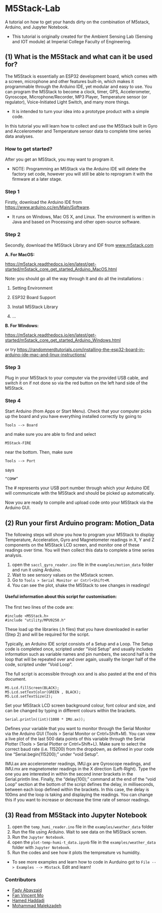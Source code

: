 # M5Stack-Lab
A tutorial on how to get your hands dirty on the combination of M5stack, Arduino, and Jupyter Notebook. 

* This tutorial is originally created for the Ambient Sensing Lab (Sensing and IOT module) at Imperial College Faculty of Engineering.
	
## (1) What is the M5Stack and what can it be used for?

The M5Stack is essentially an ESP32 development board, which comes with a screen, microphone and other features built-in, which makes it programmable through the Arduino IDE, yet modular and easy to use.
You can program the M5Stack to become a clock, timer, GPS, Accelerometer, Gyroscope, Microphone/Recorder, MP3 Player, Temperature sensor (or regulator), Voice-Initiated Light Switch, and many more things.
	
* It is intended to turn your idea into a prototype product with a simple code. 

In this tutorial you will learn how to collect and use the M5Stack built in Gyro and Accelerometer and Temperature sensor data to complete time series data analyses.

### How to get started?

After you get an M5Stack, you may want to program it. 
	
* NOTE: Programming an M5Stack via the Arduino IDE will delete the factory set code, however you will still be able to reprogram it with the firmware at a later stage.

### Step 1

Firstly, download the Arduino IDE from https://www.arduino.cc/en/Main/Software.

* It runs on Windows, Mac OS X, and Linux. The environment is written in Java and based on Processing and other open-source software.

### Step 2

Secondly, download the M5Stack Library and IDF from www.m5stack.com

  **A. For MacOS:**
  
  https://m5stack.readthedocs.io/en/latest/get-started/m5stack_core_get_started_Arduino_MacOS.html
  
  Note: you should go all the way through It and do all the installations :
  
  1)	Setting Environment
  
  2)	ESP32 Board Support 
  
  3)	Install M5Stack Library
  
  4)  ...
  
  **B. For Windows:**
  
  https://m5stack.readthedocs.io/en/latest/get-started/m5stack_core_get_started_Arduino_Windows.html
  
  or try https://randomnerdtutorials.com/installing-the-esp32-board-in-arduino-ide-mac-and-linux-instructions/

### Step 3

Plug in your M5Stack to your computer via the provided USB cable, and switch it on if not done so via the red button on the left hand side of the M5Stack. 

### Step 4

Start Arduino (from Apps or Start Menu). Check that your computer picks up the board and you have everything installed correctly by going to

	Tools --> Board

and make sure you are able to find and select 

	M5Stack-FIRE
	
near the bottom. Then, make sure

	Tools --> Port

says

	“COM#”

The # represents your USB port number through which your Arduino IDE will communicate with the M5Stack and should be picked up automatically.

Now you are ready to compile and upload code onto your M5Stack via the Arduino GUI. 

## (2) Run your first Arduino program: Motion_Data

The following steps will show you how to program your M5Stack to display Temperature, Acceleration, Gyro and Magnetometer readings in X, Y and Z components on the M5Stack LCD screen, and monitor one of these readings over time. You will then collect this data to complete a time series analysis.

1. open  the `saccl_gyro_reader.ino` file in the `examples/motion_data` folder and  run it using Arduino.
2. Wait to see sensory values on the M5stack screen.
3. Go to `Tools > Serial Monitor or Cntrl+Shift+M`.
4. You can see the plot, shake the M5Stack to see changes in readings!

#### Useful information about this script for customisation:

The first two lines of the code are:

```
#include <M5Stack.h>  
#include "utility/MPU9250.h"
```

These load up the libraries (.h files) that you have downloaded in earlier (Step 2) and will be required for the script.

Typically, an Arduino IDE script consists of a Setup and a Loop. The Setup code is completed once, scripted under “Void Setup” and usually includes information such as variable names and pin numbers, the second half is the loop that will be repeated over and over again, usually the longer half of the code, scripted under “Void Loop”.

The full script is accessible through xxx and is also pasted at the end of this document.

```
M5.Lcd.fillScreen(BLACK);
M5.Lcd.setTextColor(GREEN , BLACK);
M5.Lcd.setTextSize(2);
```

Set your M5Stack LCD screen background colour, font colour and size, and can be changed by typing in different colours within the brackets.

```
Serial.println((int)(1000 * IMU.ax));
```

Defines your variable that you want to monitor through the Serial Monitor via the Arduino GUI (Tools > Serial Monitor or Cntrl+Shift+M). You can view a live plot of the last 500 data points of this variable through the Serial Plotter (Tools > Serial Plotter or Cntrl+Shift+L). Make sure to select the correct baud rate (i.e. 115200) from the dropdown, as defined in your code line “Serial.begin(115200);” under “void Setup”.

IMU.ax are accelerometer readings, IMU.gx are Gyroscope readings, and IMU.mx are magnetometer readings in the X direction (Left-Right). Type the one you are interested in within the second inner brackets in the Serial.println line. 
Finally, the “delay(100);” command at the end of the “void Loop” section at the bottom of the script defines the delay, in milliseconds, between each loop defined within the brackets. In this case, the delay is 100ms and the loop is taking and displaying the readings. You can change this if you want to increase or decrease the time rate of sensor readings.


## (3) Read from M5Stack into Jupyter Notebook

1. open  the `temp_humi_reader.ino` file in the `examples/weather_data` folder
2. Run the file using Arduino. Wait to see data on the M5Stack screen.
3. Run the `Jupyter Notebook`.
3. open  the `plot-temp-humi-t_data.ipynb` file in the `examples/weather_data` folder with `Jupyter Notebook`.
4. Run the codes and see how it plots the tempreature vs humidity.




* To see more examples and learn how to code in Aurduino got to `File --> Examples --> M5stack`. Edit and learn!


### Contributors 
* [Fady Abayzaid](https://www.imperial.ac.uk/design-engineering/research/human-performance-and-experience/extreme-conditions-lab-ecl/)
* [Fan Vincent Mo](https://mofanv.github.io/)
* [Hamed Haddadi](https://haddadi.github.io/)
* [Mohammad Malekzadeh](https://mmalekzadeh.github.io/)
